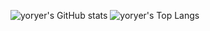 ![yoryer's GitHub stats](https://github-readme-stats.vercel.app/api?username=yoryer&show_icons=true&theme=holi&count_private=true&include_all_commits=true&hide=contribs&hide_rank=true)
![yoryer's Top Langs](https://github-readme-stats.vercel.app/api/top-langs/?username=yoryer&layout=compact&theme=holi&count_private=true&card_width=495)
